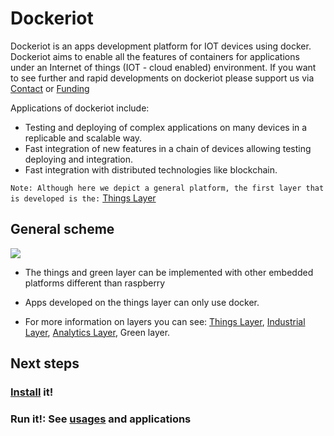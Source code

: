 # Dockeriot

Dockeriot is an apps development platform for IOT devices using docker.
Dockeriot aims to enable all the features of containers for applications
under an Internet of things (IOT - cloud enabled) environment. If you want to see further and rapid developments on dockeriot please support us via  [Contact](CONTACT.md) or [Funding](.github/FUNDING.md)

Applications of dockeriot include: 
* Testing and deploying of complex applications on many devices in a replicable and scalable way. 
* Fast integration of new features in a chain of devices allowing testing deploying and integration.
* Fast integration with distributed technologies like blockchain.

```Note: Although here we depict a general platform, the first layer that is developed is the:``` [Things Layer](ThingsLayer.md)

## General scheme

<img src="./IotPlatform.jpeg">

* The things and green layer can be implemented with other embedded platforms different than raspberry
* Apps developed on the things layer can only use docker. 

* For more information on layers you can see: [Things Layer](ThingsLayer.md), [Industrial Layer](IndustrialLayer.md), [Analytics Layer](AnalyticsLayer.md), Green layer. 

## Next steps

### [Install](installation.md) it!

### Run it!: See [usages](USAGES.md) and applications



